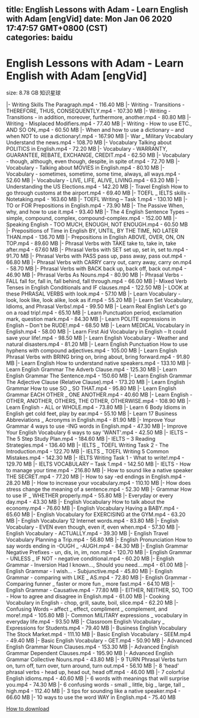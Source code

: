 
title: English Lessons with Adam - Learn English with Adam [engVid]
date: Mon Jan 06 2020 17:47:57 GMT+0800 (CST)    
categories: baidu
---

# English Lessons with Adam - Learn English with Adam [engVid]
size: 8.78 GB
 知识星球
 
|- Writing Skills The Paragraph.mp4 - 116.40 MB
|- Writing - Transitions - THEREFORE, THUS, CONSEQUENTLY.mp4 - 107.30 MB
|- Writing - Transitions - in addition, moreover, furthermore, another.mp4 - 80.80 MB
|- Writing - Misplaced Modifiers.mp4 - 77.40 MB
|- Writing - How to use ETC., AND SO ON,.mp4 - 60.50 MB
|- When and how to use a dictionary – and when NOT to use a dictionary!.mp4 - 167.90 MB
|- War _ Military Vocabulary Understand the news.mp4 - 108.70 MB
|- Vocabulary Talking about POLITICS in English.mp4 - 72.20 MB
|- Vocabulary - WARRANTY, GUARANTEE, REBATE, EXCHANGE, CREDIT.mp4 - 62.50 MB
|- Vocabulary - though, although, even though, despite, in spite of.mp4 - 72.70 MB
|- Vocabulary - Talking about MOVIES in English.mp4 - 80.10 MB
|- Vocabulary - sometimes, sometime, some time, always, all ways.mp4 - 52.60 MB
|- Vocabulary - LIVE, LIFE, ALIVE, LIVING.mp4 - 63.20 MB
|- Understanding the US Elections.mp4 - 142.20 MB
|- Travel English How to go through customs at the airport.mp4 - 69.40 MB
|- TOEFL _ IELTS skills - Notetaking.mp4 - 163.60 MB
|- TOEFL Writing – Task 1.mp4 - 130.10 MB
|- TO or FOR Prepositions in English.mp4 - 73.90 MB
|- The Passive When, why, and how to use it.mp4 - 93.40 MB
|- The 4 English Sentence Types – simple, compound, complex, compound-complex.mp4 - 152.00 MB
|- Speaking English - TOO MUCH, ENOUGH, NOT ENOUGH.mp4 - 60.50 MB
|- Prepositions of Time in English BY, UNTIL, BY THE TIME, NO LATER THAN.mp4 - 136.70 MB
|- Prepositions in English ABOVE, OVER, ON, ON TOP.mp4 - 89.60 MB
|- Phrasal Verbs with TAKE take to, take in, take after.mp4 - 67.60 MB
|- Phrasal Verbs with SET set up, set in, set to.mp4 - 91.70 MB
|- Phrasal Verbs with PASS pass up, pass away, pass out.mp4 - 66.80 MB
|- Phrasal Verbs with CARRY carry out, carry away, carry on.mp4 - 58.70 MB
|- Phrasal Verbs with BACK back up, back off, back out.mp4 - 46.90 MB
|- Phrasal Verbs As Nouns.mp4 - 80.90 MB
|- Phrasal Verbs - FALL fall for, fall in, fall behind, fall through.mp4 - 66.00 MB
|- Mixed Verb Tenses in English Conditionals and IF clauses.mp4 - 122.50 MB
|- LOOK at these PHRASAL VERBS with look.mp4 - 57.10 MB
|- Learn Vocabulary - look, look like, look alike, look as if.mp4 - 55.20 MB
|- Learn Set Vocabulary, Idioms, and Phrasal Verbs!.mp4 - 99.50 MB
|- Learn Real English Let's go on a road trip!.mp4 - 65.10 MB
|- Learn Punctuation period, exclamation mark, question mark.mp4 - 84.30 MB
|- Learn POLITE expressions in English – Don't be RUDE!.mp4 - 68.50 MB
|- Learn MEDICAL Vocabulary in English.mp4 - 58.00 MB
|- Learn First Aid Vocabulary in English – It could save your life!.mp4 - 98.50 MB
|- Learn English Vocabulary - Weather and natural disasters.mp4 - 81.20 MB
|- Learn English Punctuation How to use hyphens with compound adjectives.mp4 - 105.00 MB
|- Learn English Phrasal Verbs with BRING bring on, bring about, bring forward.mp4 - 91.80 MB
|- Learn English How to understand native speakers.mp4 - 133.10 MB
|- Learn English Grammar The Adverb Clause.mp4 - 125.30 MB
|- Learn English Grammar The Sentence.mp4 - 150.60 MB
|- Learn English Grammar The Adjective Clause (Relative Clause).mp4 - 173.20 MB
|- Learn English Grammar How to use SO _ SO THAT.mp4 - 95.80 MB
|- Learn English Grammar EACH OTHER _ ONE ANOTHER.mp4 - 40.60 MB
|- Learn English - OTHER, ANOTHER, OTHERS, THE OTHER, OTHERWISE.mp4 - 108.90 MB
|- Learn English - ALL or WHOLE.mp4 - 73.80 MB
|- Learn 6 Body Idioms in English get cold feet, play by ear.mp4 - 55.10 MB
|- Learn 17 Business Abbreviations _ Acronyms in English.mp4 - 81.90 MB
|- Improve Your Grammar 4 ways to use -ING words in English.mp4 - 47.30 MB
|- Improve Your English Vocabulary 6 ways to say 'WANT'.mp4 - 42.50 MB
|- IELTS – The 5 Step Study Plan.mp4 - 184.60 MB
|- IELTS – 3 Reading Strategies.mp4 - 136.40 MB
|- IELTS _ TOEFL Writing Task 2 - The Introduction.mp4 - 122.70 MB
|- IELTS _ TOEFL Writing 5 Common Mistakes.mp4 - 142.30 MB
|- IELTS Writing Task 1 - What to write!.mp4 - 129.70 MB
|- IELTS VOCABULARY – Task 1.mp4 - 142.50 MB
|- IELTS - How to manage your time.mp4 - 216.80 MB
|- How to sound like a native speaker THE SECRET.mp4 - 77.20 MB
|- How to say -ed endings in English.mp4 - 28.20 MB
|- How to increase your vocabulary.mp4 - 110.10 MB
|- How does stress change the meaning of a sentence.mp4 - 52.30 MB
|- Grammar How to use IF _ WHETHER properly.mp4 - 55.80 MB
|- Everyday or every day.mp4 - 43.30 MB
|- English Vocabulary How to talk about the economy.mp4 - 76.60 MB
|- English Vocabulary Having a BABY.mp4 - 65.60 MB
|- English Vocabulary for EXERCISING at the GYM.mp4 - 63.20 MB
|- English Vocabulary 12 Internet words.mp4 - 83.80 MB
|- English Vocabulary - EVEN even though, even if, even when.mp4 - 57.30 MB
|- English Vocabulary - ACTUALLY.mp4 - 39.30 MB
|- English Travel Vocabulary Planning a Trip.mp4 - 56.80 MB
|- English Pronunciation How to say words ending in -OUGH _ -AUGH.mp4 - 84.30 MB
|- English Grammar Negative Prefixes - un, dis, in, im, non.mp4 - 120.70 MB
|- English Grammar - UNLESS _ IF NOT - negative conditional.mp4 - 60.20 MB
|- English Grammar - Inversion Had I known..., Should you need....mp4 - 61.00 MB
|- English Grammar - I wish... - Subjunctive.mp4 - 45.80 MB
|- English Grammar - comparing with LIKE _ AS.mp4 - 72.80 MB
|- English Grammar - Comparing funner _ faster or more fun _ more fast.mp4 - 64.10 MB
|- English Grammar - Causative.mp4 - 77.80 MB
|- EITHER, NEITHER, SO, TOO - How to agree and disagree in English.mp4 - 61.00 MB
|- Cooking Vocabulary in English - chop, grill, saute, boil, slice.mp4 - 62.20 MB
|- Confusing Words – affect _ effect, compliment _ complement, and more!.mp4 - 105.80 MB
|- Common MILITARY expressions _ vocabulary in everyday life.mp4 - 93.50 MB
|- Classroom English Vocabulary _ Expressions for Students.mp4 - 79.40 MB
|- Business English Vocabulary The Stock Market.mp4 - 111.10 MB
|- Basic English Vocabulary - SEEM.mp4 - 49.40 MB
|- Basic English Vocabulary - GET.mp4 - 50.90 MB
|- Advanced English Grammar Noun Clauses.mp4 - 153.30 MB
|- Advanced English Grammar Dependent Clauses.mp4 - 195.90 MB
|- Advanced English Grammar Collective Nouns.mp4 - 43.80 MB
|- 9 TURN Phrasal Verbs turn on, turn off, turn over, turn around, turn out.mp4 - 56.10 MB
|- 8 'head' phrasal verbs - head up, head out, head off.mp4 - 46.00 MB
|- 7 colorful English idioms.mp4 - 40.60 MB
|- 6 words with meanings that will surprise you.mp4 - 74.30 MB
|- 6 confusing words - small _ little, big _ large, tall _ high.mp4 - 112.40 MB
|- 3 tips for sounding like a native speaker.mp4 - 66.60 MB
|- 10 ways to use the word WAY in English.mp4 - 75.40 MB

[How to download](https://bpcam.bemobtrk.com/go/2ceec3aa-1ca2-46d6-b9ff-aaa5c184517c?jno=4520)